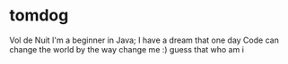 # tomdog
Vol de Nuit
I'm a beginner in Java; 
I have a dream that one day Code can change the world 
by the way 
change me :)
guess that who am i
